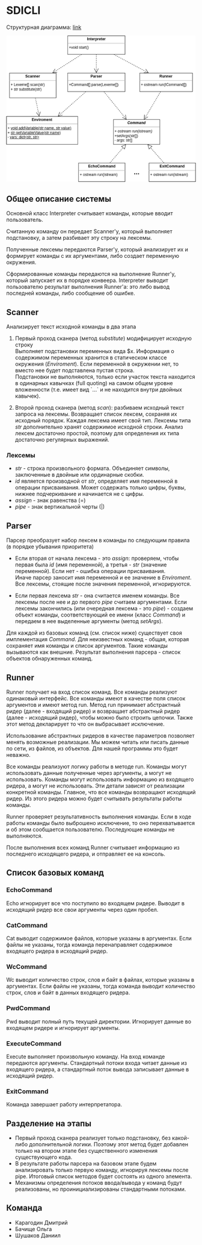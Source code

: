 # SDICLI

Структурная диаграмма: [link](https://drive.google.com/file/d/1oOyFDbzb-k4jFylwcKNzB57CGmUAdjKh/view?usp=sharing)

![](diagram.png)

## Общее описание системы

Основной класс Interpreter считывает команды, которые вводит пользователь. 

Считанную команду он передает Scanner'у, который выполняет подстановку, а затем разбивает эту строку на лексемы. 

Полученные лексемы передаются Parser'у, который анализирует их и формирует команды с их аргументами, либо создает переменную окружения. 

Сформированные команды передаются на выполнение Runner'у, который запускает их в порядке конвеера. Interpreter выводит пользователю результат выполнения Runner'а: это либо вывод последней команды, либо сообщение об ошибке.

## Scanner
Анализирует текст исходной команды в два этапа
1. Первый проход сканера (метод *substitute*) модифицирует исходную строку  
 Выполняет подстановки переменных вида $x. Информация о содержимом переменных хранится в статическом классе окружения (*Enviroment*). Если переменной в окружении нет, то вместо нее будет подставлена пустая строка.    
Подстановки не выполняются, только если участок текста находится в одинарных кавычках (full quoting) на самом общем уровне вложенности (т.е. имеет вид \`...\`  и не находится внутри двойных кавычек).

2. Второй проход сканера (метод *scan*): разбиваем исходный текст запроса на лексемы. Возвращает список лексем, сохраняя их исходный порядок. Каждая лексема имеет свой тип. Лексемы типа *str* дополнительно хранят содержимое исходной строки. Анализ лексем достаточно простой, поэтому для определения их типа достаточно регулярных выражений.

### Лексемы
* *str* - строка произвольного формата. Объединяет символы, заключенные в двойные или ординарные скобки.  
* *id* является производной от *str*, определяет имя переменной в операции присваивания. Может содержать только цифры, буквы, нижнее подчеркивание и начинается не с цифры. 
* *assign* - знак равенства (=)
* *pipe* - знак вертикальной черты (|)

## Parser

Парсер преобразует набор лексем в команды по следующим правила (в порядке убывания приоритета)  
 * Если вторая от начала лексема - это *assign*: проверяем, чтобы первая была *id* (имя переменной), а третья - *str* (значение переменной). Если нет - ошибка операции присваивания.   
 Иначе парсер заносит имя переменной и ее значение в *Enviroment*. Все лексемы, стоящие после значения переменной, игнорируются.   

 * Если первая лексема *str* - она считается именем команды. Все лексемы после нее и до первого *pipe* считаем аргументами. Если лексемы закончились (или очередная лексема - это *pipe*) - создаем объект команды, соответствующий ее имени (класс *Command*) и передаем в нее выделенные аргументы (метод *setArgs*).  
 
 Для каждой из базовых команд (см. список ниже) существует своя имплементация *Command*. Для неизвестных команд - общая, которая сохраняет имя команды и список аргументов. Такие команды вызываются как внешние. Результат выполнения парсера - список объектов обнаруженных команд.

## Runner

Runner получает на вход список команд. Все команды реализуют одинаковый интерфейс. Все команды имеют в качестве поля список аргументов и имеют
метод run. Метод run принимает абстрактный ридер (далее - входящий ридер) и возвращает абстрактный ридер (далее - исходящий ридер), 
чтобы можно было строить цепочки. Также этот метод декларирует то что он выбрасывает исключение.

Использование абстрактных ридеров в качестве параметров позволяет менять возможные реализации. 
Мы можем читать или писать данные по сети, из файлов, из объектов. Для нашей программы это будет неважно.

Все команды реализуют логику работы в методе run. Команды могут использовать данные полученные через аргументы, а могут 
не использовать. Команды могут использовать информацию из входящего ридера, а могут не использовать. Эти детали 
зависят от реализации конкретной команды. Главное, что все команды возвращают исходящий ридер. Из этого ридера можно будет 
считывать результаты работы команды.

Runner проверяет результативность выполнения команды. Если в ходе работы команды было выброшено исключение, то оно 
перехватывается и об этом сообщается пользователю. Последующие команды не выполняются.

После выполнения всех команд Runner считывает информацию из последнего исходящего ридера, и отправляет ее на консоль.

## Список базовых команд

### EchoCommand

Echo игнорирует все что поступило во входящем ридере. Выводит в исходящий ридер все свои аргументы через один пробел.

### CatCommand

Cat выводит содержимое файлов, которые указаны в аргументах. 
Если файлы не указаны, тогда команда перенаправляет содержимое входящего ридера в исходящий ридер.

### WcCommand

Wc выводит количество строк, слов и байт в файлах, которые указаны в аргументах. 
Если файлы не указаны, тогда команда выводит количество строк, слов и байт в данных входящего ридера.

### PwdCommand

Pwd выводит полный путь текущей директории. Игнорирует данные во входящем ридере и игнорирует аргументы.

### ExecuteCommand

Execute выполняет произвольную команду. На вход команде передаются аргументы. Стандартный потоки входа читает данные из
входящего ридера, а стандартный поток вывода записывает данные в исходящий ридер.

### ExitCommand

Команда завершает работу интерпретатора.

 ## Разделение на этапы
 * Первый проход сканера реализует только подстановку, без какой-либо дополнительной логики. Поэтому этот метод будет добавлен только на втором этапе без существенного изменения существующего кода.
 * В результате работы парсера на базовом этапе будем анализировать только первую команду, игнорируя лексемы после pipe. Итоговый список методов будет состоять из одного элемента.  
 * Механизмы определения потоков ввода/вывода у команд будут реализованы, но проинициализированы стандартными потоками. 

## Команда 
* Карагодин Дмитрий
* Бачище Ольга
* Шушаков Даниил